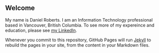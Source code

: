 ## Welcome

My name is Daniel Roberts. I am an Information Technology professional based in Vancouver, British Columbia. To see more of my expereince and education, please see [my LinkedIn](www.linkedin.com/in/danielrobertsIT).

Whenever you commit to this repository, GitHub Pages will run [Jekyll](https://jekyllrb.com/) to rebuild the pages in your site, from the content in your Markdown files.

